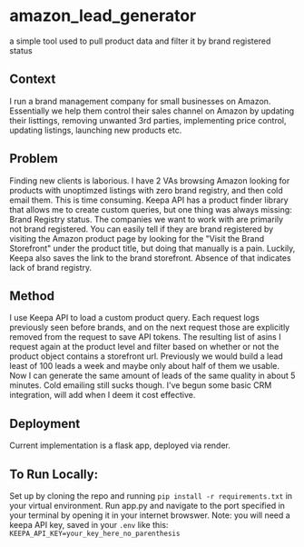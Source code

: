 # amazon_lead_generator
a simple tool used to pull product data and filter it by brand registered status 

## Context
I run a brand management company for small businesses on Amazon. Essentially we help them control their sales channel on Amazon by updating their listtings, removing unwanted 3rd parties, implementing price control, updating listings, launching new products etc. 

## Problem
Finding new clients is laborious. I have 2 VAs browsing Amazon looking for products with unoptimzed listings with zero brand registry, and then cold email them. This is time consuming. Keepa API has a product finder library that allows me to create custom queries, but one thing was always missing: Brand Registry status. The companies we want to work with are primarily not brand registered. You can easily tell if they are brand registered by visiting the Amazon product page by looking for the "Visit the Brand Storefront" under the product title, but doing that manually is a pain. Luckily, Keepa also saves the link to the brand storefront. Absence of that indicates lack of brand registry. 

## Method
I use Keepa API to load a custom product query. Each request logs previously seen before brands, and on the next request those are explicitly removed from the request to save API tokens. The resulting list of asins I request again at the product level and filter based on whether or not the product object contains a storefront url. Previously we would build a lead least of 100 leads a week and maybe only about half of them we usable. Now I can generate the same amount of leads of the same quality in about 5 minutes. Cold emailing still sucks though. I've begun some basic CRM integration, will add when I deem it cost effective. 

## Deployment
Current implementation is a flask app, deployed via render. 

## To Run Locally: 
Set up by cloning the repo and running ```pip install -r requirements.txt``` in your virtual environment. Run app.py and navigate to the port specified in your terminal by opening it in your internet browswer. Note: you will need a keepa API key, saved in your ```.env``` like this:  ```KEEPA_API_KEY=your_key_here_no_parenthesis```
